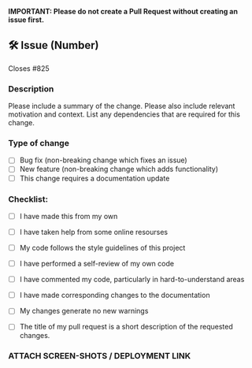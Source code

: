 **IMPORTANT: Please do not create a Pull Request without creating an issue first.**
<!-- If your PR fixes an open issue, use `Closes #101` to link your PR with the issue. #101 stands for the issue number you are fixing -->

## 🛠️ Issue (Number)

<!-- Example: #104 -->
Closes #825 

### Description

Please include a summary of the change. Please also include relevant motivation and context. List any dependencies that are required for this change.

### Type of change

<!----Please delete options that are not relevant.And in order to tick the check box just add x inside them for example [x] like this----->
- [ ] Bug fix (non-breaking change which fixes an issue)
- [ ] New feature (non-breaking change which adds functionality)
- [ ] This change requires a documentation update

### Checklist:

<!----Please delete options that are not relevant.And in order to tick the check box just but x inside them for example [x] like this----->
- [ ] I have made this from my own
- [ ] I have taken help from some online resourses 
- [ ] My code follows the style guidelines of this project
- [ ] I have performed a self-review of my own code
- [ ] I have commented my code, particularly in hard-to-understand areas
- [ ] I have made corresponding changes to the documentation
- [ ] My changes generate no new warnings
- [ ] The title of my pull request is a short description of the requested changes.


### ATTACH SCREEN-SHOTS / DEPLOYMENT LINK
